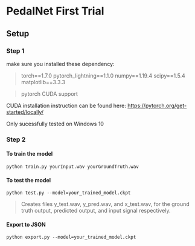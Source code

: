 ﻿# PedalNet First Trial
## Setup
### Step 1
make sure you installed these dependency:
>torch==1.7.0
pytorch_lightning==1.1.0
numpy==1.19.4
scipy==1.5.4
matplotlib==3.3.3

>pytorch CUDA support

CUDA installation instruction can be found here:
https://pytorch.org/get-started/locally/

Only sucessfully tested on Windows 10

### Step 2
#### To train the model
    python train.py yourInput.wav yourGroundTruth.wav

#### To test the model
    python test.py --model=your_trained_model.ckpt

>Creates files y_test.wav, y_pred.wav, and x_test.wav, for the ground truth output, predicted output, and input signal respectively.

#### Export to JSON
    python export.py --model=your_trained_model.ckpt


